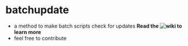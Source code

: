 # batchupdate
* a method to make batch scripts check for updates
**Read the ![wiki](https://github.com/yesdopepe/batchupdate/wiki) to learn more**
* feel free to contribute
